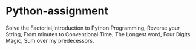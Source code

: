 # Python-assignment
Solve the Factorial,Introduction to Python Programming, Reverse your String, From minutes to Conventional Time, The Longest word, Four Digits Magic, Sum over my predecessors, 
